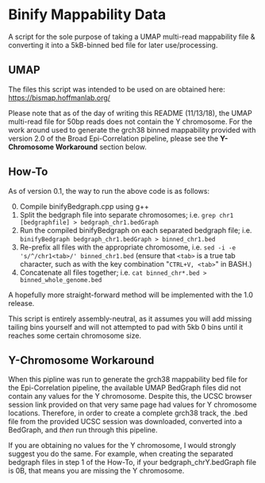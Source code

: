 # Binify Mappability Data

A script for the sole purpose of taking a UMAP multi-read mappability file & converting it into a 5kB-binned bed file for later use/processing.

## UMAP

The files this script was intended to be used on are obtained here: https://bismap.hoffmanlab.org/

Please note that as of the day of writing this README (11/13/18), the UMAP multi-read file for 50bp reads does not contain the Y chromosome. For the work around used to generate the grch38 binned mappability provided with version 2.0 of the Broad Epi-Correlation pipeline, please see the **Y-Chromosome Workaround** section below.

## How-To

As of version 0.1, the way to run the above code is as follows:

0. Compile binifyBedgraph.cpp using g++
1. Split the bedgraph file into separate chromosomes; i.e. `grep chr1 [bedgraphfile] > bedgraph_chr1.bedGraph`
2. Run the compiled binifyBedgraph on each separated bedgraph file; i.e. `binifyBedgraph bedgraph_chr1.bedGraph > binned_chr1.bed`
3. Re-prefix all files with the appropriate chromosome, i.e. `sed -i -e 's/^/chr1<tab>/' binned_chr1.bed` (ensure that `<tab>` is a true tab character, such as with the key combination "`CTRL+V, <tab>`" in BASH.)
4. Concatenate all files together; i.e. `cat binned_chr*.bed > binned_whole_genome.bed`

A hopefully more straight-forward method will be implemented with the 1.0 release.

This script is entirely assembly-neutral, as it assumes you will add missing tailing bins yourself and will not attempted to pad with 5kb 0 bins until it reaches some certain chromosome size.


## Y-Chromosome Workaround

When this pipline was run to generate the grch38 mappability bed file for the Epi-Correlation pipeline, the available UMAP BedGraph files did not contain any values for the Y chromosome. Despite this, the UCSC browser session link provided on that very same page had values for Y chromosome locations. Therefore, in order to create a complete grch38 track, the .bed file from the provided UCSC session was downloaded, converted into a BedGraph, and _then_ run through this pipeline.

If you are obtaining no values for the Y chromosome, I would strongly suggest you do the same. For example, when creating the separated bedgraph files in step 1 of the How-To, if your bedgraph_chrY.bedGraph file is 0B, that means you are missing the Y chromosome.

